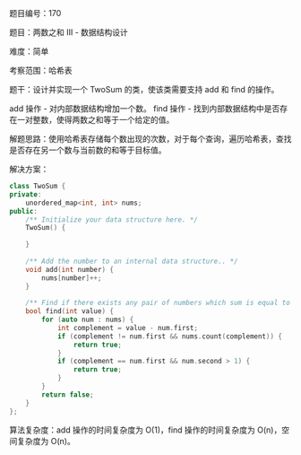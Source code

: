 题目编号：170

题目：两数之和 III - 数据结构设计

难度：简单

考察范围：哈希表

题干：设计并实现一个 TwoSum 的类，使该类需要支持 add 和 find 的操作。

add 操作 - 对内部数据结构增加一个数。
find 操作 - 找到内部数据结构中是否存在一对整数，使得两数之和等于一个给定的值。

解题思路：使用哈希表存储每个数出现的次数，对于每个查询，遍历哈希表，查找是否存在另一个数与当前数的和等于目标值。

解决方案：

```cpp
class TwoSum {
private:
    unordered_map<int, int> nums;
public:
    /** Initialize your data structure here. */
    TwoSum() {
        
    }
    
    /** Add the number to an internal data structure.. */
    void add(int number) {
        nums[number]++;
    }
    
    /** Find if there exists any pair of numbers which sum is equal to the value. */
    bool find(int value) {
        for (auto num : nums) {
            int complement = value - num.first;
            if (complement != num.first && nums.count(complement)) {
                return true;
            }
            if (complement == num.first && num.second > 1) {
                return true;
            }
        }
        return false;
    }
};
```

算法复杂度：add 操作的时间复杂度为 O(1)，find 操作的时间复杂度为 O(n)，空间复杂度为 O(n)。